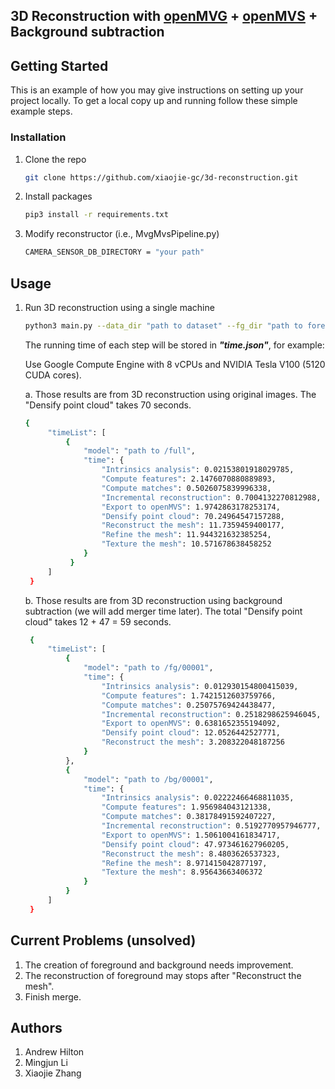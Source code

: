 ## 3D Reconstruction with [openMVG](https://github.com/openMVG/openMVG) + [openMVS](https://github.com/cdcseacave/openMVS) + Background subtraction

<!-- GETTING STARTED -->
## Getting Started

This is an example of how you may give instructions on setting up your project locally.
To get a local copy up and running follow these simple example steps.

### Installation

1. Clone the repo

   ```sh
   git clone https://github.com/xiaojie-gc/3d-reconstruction.git
   ```
2. Install packages

   ```sh
   pip3 install -r requirements.txt
   ```
3. Modify reconstructor (i.e., MvgMvsPipeline.py)

   ```sh 
   CAMERA_SENSOR_DB_DIRECTORY = "your path"
   ```
   
<!-- USAGE EXAMPLES -->
## Usage

1. Run 3D reconstruction using a single machine

    ```sh
    python3 main.py --data_dir "path to dataset" --fg_dir "path to foreground" --bg_dir "path to background" --output_dir "path to final output"
    ```
   The running time of each step will be stored in ***"time.json"***, for example:
   
   Use Google Compute Engine with 8 vCPUs and NVIDIA Tesla V100 (5120 CUDA cores).
   
   a. Those results are from 3D reconstruction using original images. The "Densify point cloud" takes 70 seconds.
   ```sh
   {
        "timeList": [
            {
                "model": "path to /full",
                "time": {
                    "Intrinsics analysis": 0.02153801918029785,
                    "Compute features": 2.1476070880889893,
                    "Compute matches": 0.5026075839996338,
                    "Incremental reconstruction": 0.7004132270812988,
                    "Export to openMVS": 1.9742863178253174,
                    "Densify point cloud": 70.24964547157288,
                    "Reconstruct the mesh": 11.7359459400177,
                    "Refine the mesh": 11.944321632385254,
                    "Texture the mesh": 10.571678638458252
                }
             }
        ]
    } 
   ```
  
   b. Those results are from 3D reconstruction using background subtraction (we will add merger time later). The total "Densify point cloud" takes
   12 + 47 = 59 seconds.
   ```sh
    {
        "timeList": [
            {
                "model": "path to /fg/00001",
                "time": {
                    "Intrinsics analysis": 0.012930154800415039,
                    "Compute features": 1.7421512603759766,
                    "Compute matches": 0.25075769424438477,
                    "Incremental reconstruction": 0.2518298625946045,
                    "Export to openMVS": 0.6381652355194092,
                    "Densify point cloud": 12.0526442527771,
                    "Reconstruct the mesh": 3.208322048187256
                }
            },
            {
                "model": "path to /bg/00001",
                "time": {
                    "Intrinsics analysis": 0.02222466468811035,
                    "Compute features": 1.956984043121338,
                    "Compute matches": 0.38178491592407227,
                    "Incremental reconstruction": 0.5192770957946777,
                    "Export to openMVS": 1.5061004161834717,
                    "Densify point cloud": 47.973461627960205,
                    "Reconstruct the mesh": 8.4803626537323,
                    "Refine the mesh": 8.971415042877197,
                    "Texture the mesh": 8.95643663406372
                }
            }
        ]
    }
    ```


<!-- problems -->
## Current Problems (unsolved)
1. The creation of foreground and background needs improvement.
2. The reconstruction of foreground may stops after "Reconstruct the mesh".
3. Finish merge.

## Authors

1. Andrew Hilton
2. Mingjun Li
3. Xiaojie Zhang
